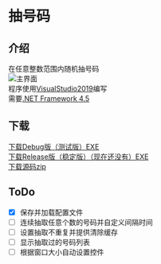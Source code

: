 # 抽号码
## 介绍
在任意整数范围内随机抽号码  
![主界面](https://github.com/MAX-XiaoKui/Draw-Numbers/blob/master/images/%E4%B8%BB%E7%95%8C%E9%9D%A2.jpg)  
程序使用[VisualStudio2019](https://visualstudio.microsoft.com/zh-hans/vs/)编写  
需要[.NET Framework 4.5](https://www.microsoft.com/zh-cn/download/details.aspx?id=30653)  
## 下载
[下载Debug版（测试版）EXE](https://github.com/MAX-XiaoKui/Draw-numbers/raw/master/%E6%8A%BD%E5%8F%B7%E7%A0%81/bin/Debug/Draw-Numbers.exe)  
[下载Release版（稳定版）（现在还没有）EXE](https://github.com/MAX-XiaoKui/Draw-numbers/raw/master/%E6%8A%BD%E5%8F%B7%E7%A0%81/bin/Release/Draw-Numbers.exe)  
[下载源码zip](https://github.com/MAX-XiaoKui/Draw-numbers/archive/master.zip)
## ToDo
- [x] 保存并加载配置文件
- [ ] 连续抽取任意个数的号码并自定义间隔时间
- [ ] 设置抽取不重复并提供清除缓存
- [ ] 显示抽取过的号码列表
- [ ] 根据窗口大小自动设置控件
